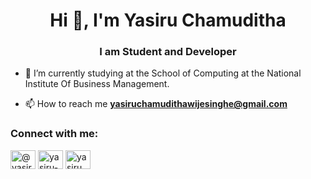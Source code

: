 <h1 align="center">Hi 👋, I'm Yasiru Chamuditha</h1>
<h3 align="center">I am Student and Developer</h3>

- 🔭 I’m currently studying at the School of Computing at the National Institute Of Business Management.

- 📫 How to reach me **yasiruchamudithawijesinghe@gmail.com**

<h3 align="left">Connect with me:</h3>
<p align="left">
<a href="https://twitter.com/@yasiru_99" target="blank"><img align="center" src="https://raw.githubusercontent.com/rahuldkjain/github-profile-readme-generator/master/src/images/icons/Social/twitter.svg" alt="@yasiru_99" height="30" width="40" /></a>
<a href="https://linkedin.com/in/yasiru-chamuditha" target="blank"><img align="center" src="https://raw.githubusercontent.com/rahuldkjain/github-profile-readme-generator/master/src/images/icons/Social/linked-in-alt.svg" alt="yasiru-chamuditha" height="30" width="40" /></a>
<a href="https://instagram.com/yasiru_chamuditha" target="blank"><img align="center" src="https://raw.githubusercontent.com/rahuldkjain/github-profile-readme-generator/master/src/images/icons/Social/instagram.svg" alt="yasiru_chamuditha" height="30" width="40" /></a>
</p>

